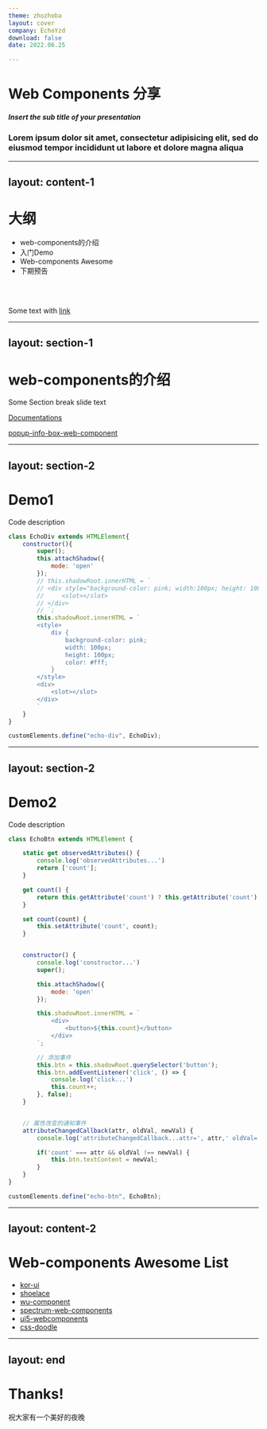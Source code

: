 ```yaml
---
theme: zhozhoba
layout: cover
company: EchoYzd
download: false
date: 2022.06.25

---
```

# Web Components 分享
##### Insert the sub title of your presentation
### Lorem ipsum dolor sit amet, consectetur adipisicing elit, sed do eiusmod tempor incididunt ut labore et dolore magna aliqua


<style>
.slidev-layout h1 {
  font-size: 47px;
}
</style>

---
layout: content-1
---
# 大纲

- web-components的介绍
- 入门Demo
- Web-components Awesome
- 下期预告

<br>
<br>

Some text with [link](#)

---
layout: section-1
---

# web-components的介绍

Some Section break slide text

[Documentations](https://developer.mozilla.org/zh-CN/docs/Web/Web_Components)

[popup-info-box-web-component](https://mdn.github.io/web-components-examples/popup-info-box-web-component/)

<style>
.slidev-layout.section-1 h1{
  font-size: 51px;
}
</style>

---
layout: section-2
---

# Demo1

Code description

```js
class EchoDiv extends HTMLElement{
    constructor(){
        super();
        this.attachShadow({
            mode: 'open'
        });
        // this.shadowRoot.innerHTML = `
        // <div style="background-color: pink; width:100px; height: 100px;color:#fff;">
        //     <slot></slot>
        // </div>
        // `;
        this.shadowRoot.innerHTML = `
        <style>
            div {
                background-color: pink;
                width: 100px;
                height: 100px;
                color: #fff;
            }
        </style>
        <div>
            <slot></slot>
        </div>
        `
    }
}

customElements.define("echo-div", EchoDiv);
```

<style>
pre[class*='language-'] {
  overflow-x: hidden; overflow-y: auto;
}
</style>


---
layout: section-2
---

# Demo2

Code description

```js
class EchoBtn extends HTMLElement {

    static get observedAttributes() {
        console.log('observedAttributes...')
        return ['count'];
    }

    get count() {
        return this.getAttribute('count') ? this.getAttribute('count') : 0 ;
    }

    set count(count) {
        this.setAttribute('count', count);
    }


    constructor() {
        console.log('constructor...')
        super();

        this.attachShadow({
            mode: 'open'
        });

        this.shadowRoot.innerHTML = `
            <div>
                <button>${this.count}</button>
            </div>
        `;

        // 添加事件
        this.btn = this.shadowRoot.querySelector('button');
        this.btn.addEventListener('click', () => {
            console.log('click...')
            this.count++;
        }, false);
    }


    // 属性改变的通知事件
    attributeChangedCallback(attr, oldVal, newVal) {
        console.log('attributeChangedCallback...attr=', attr,' oldVal=', oldVal, ' newVal=', newVal);

        if('count' === attr && oldVal !== newVal) {
            this.btn.textContent = newVal;
        }
    }
}

customElements.define("echo-btn", EchoBtn);
```

<style>
pre[class*='language-'] {
  overflow-x: hidden; overflow-y: auto;
}
</style>

---
layout: content-2
---
# Web-components Awesome List

* [kor-ui](https://kor-ui.com/components/app-bar)
* [shoelace](https://shoelace.style/components)
* [wu-component](https://wu-component.github.io/)
* [spectrum-web-components](https://opensource.adobe.com/spectrum-web-components/components)
* [ui5-webcomponents](https://sap.github.io/ui5-webcomponents/playground/components)
* [css-doodle](https://css-doodle.com/#usage)

---
layout: end
---

# Thanks!

祝大家有一个美好的夜晚